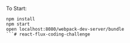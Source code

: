 To Start:
```
npm install
npm start
open localhost:8080/webpack-dev-server/bundle
```# react-flux-coding-challenge
